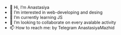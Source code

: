 - 👋 Hi, I’m Anastasiya
- 👀 I’m interested in web-developing and desing
- 🌱 I’m currently learning JS
- 💞️ I’m looking to collaborate on every avalable activity
- 📫 How to reach me: by Telegram AnastasiyaMazhid

<!---
Berserk-M/Berserk-M is a ✨ special ✨ repository because its `README.md` (this file) appears on your GitHub profile.
You can click the Preview link to take a look at your changes.
--->
